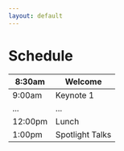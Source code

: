 ```yaml
---
layout: default
---
```

# Schedule

| 8:30am  | Welcome         |
|---------|-----------------|
| 9:00am  | Keynote 1       |
| ...     | ...             |
| 12:00pm | Lunch           |
| 1:00pm  | Spotlight Talks |
